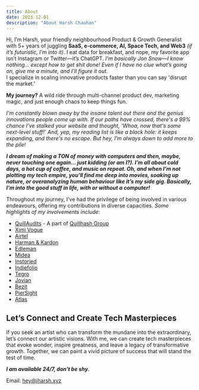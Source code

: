 ```yaml
---
title: About
date: 2023-12-01
description: "About Harsh Chauhan"
---
```


Hi, I’m Harsh, your friendly neighbourhood Product & Growth Generalist with 5+ years of juggling **SaaS, e-commerce, AI, Space Tech, and Web3** *(if it’s futuristic, I’m into it)*. I eat data for breakfast, and nope, my favorite app isn’t Instagram or Twitter—it’s ChatGPT. *I'm basically Jon Snow—I know nothing… except how to get shit done! Even if I have no clue what’s going on, give me a minute, and I’ll figure it out.* 
<br>I specialize in scaling innovative products faster than you can say 'disrupt the market.' <br/> 

**My journey?** A wild ride through multi-channel product dev, marketing magic, and just enough chaos to keep things fun.


*I'm constantly blown away by the insane talent out there and the genius innovations people come up with. If our paths have crossed, there's a 99% chance I’ve stalked your website and thought, 'Whoa, now that's some next-level stuff!' And, yep, my reading list is like a black hole: it keeps expanding, and there's no escape. But hey, I’m always down to add more to the pile!*

***I dream of making a TON of money with computers and then, maybe, never touching one again… just kidding (or am I?). I’m all about cold days, a hot cup of coffee, and music on repeat. Oh, and when I'm not plotting my tech empire, you'll find me deep into movies, soaking up nature, or overanalyzing human behaviour like it’s my side gig. Basically, I'm into the good stuff in life, with or without a computer!***

Throughout my journey, I've had the privilege of being involved in various endeavours, offering my contributions in diverse capacities. *Some highlights of my involvements include*:
 

*    [QuillAudits](https://www.quillaudits.com/smart-contract-audit) - A part of [Quillhash Group](https://quillhash.com/)
*    [Ximi Vogue](https://ximivogueretail.com/)
*    [Airtel](https://airtel.in)
*    [Harman & Kardon](https://in.harmankardon.com/)
*    [Edleman](https://www.edelman.com/)
*    [Midea](https://www.midea.com/in)
*    [Instoried](https://instoried.com/)
*    [Indiefolio](https://indiefolio.com/)
*    [Tegro](https://tegro.com/)
*    [Jovian](https://jovian.com/)
*    [Bezit](https://bezit.co/)
*    [PierSight](https://piersight.space/)
*    [Atlas](https://atlas.so?)
   
## Let’s Connect and Create Tech Masterpieces

If you seek an artist who can transform the mundane into the extraordinary, let’s connect our artistic visions. With me, we can create tech masterpieces that evoke wonder, inspire greatness, and leave a legacy of transformative growth. Together, we can paint a vivid picture of success that will stand the test of time.

***I am available 24/7, don't be shy.***

Email: <a href="mailto:hey@iharsh.xyz"> hey@iharsh.xyz </a>

